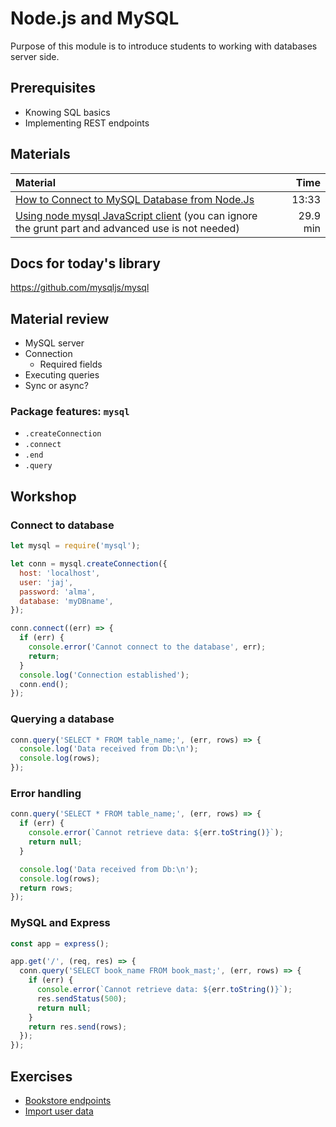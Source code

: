 # Node.js and MySQL

Purpose of this module is to introduce students to working with databases server
side.

## Prerequisites

- Knowing SQL basics
- Implementing REST endpoints

## Materials

| Material                                                                                               |     Time |
| :----------------------------------------------------------------------------------------------------- | -------: |
| [How to Connect to MySQL Database from Node.Js][1]                                                     |    13:33 |
| [Using node mysql JavaScript client][2] (you can ignore the grunt part and advanced use is not needed) | 29.9 min |

## Docs for today's library

<https://github.com/mysqljs/mysql>

## Material review

- MySQL server
- Connection
  - Required fields
- Executing queries
- Sync or async?

### Package features: `mysql`

- `.createConnection`
- `.connect`
- `.end`
- `.query`

## Workshop

### Connect to database

```javascript
let mysql = require('mysql');

let conn = mysql.createConnection({
  host: 'localhost',
  user: 'jaj',
  password: 'alma',
  database: 'myDBname',
});

conn.connect((err) => {
  if (err) {
    console.error('Cannot connect to the database', err);
    return;
  }
  console.log('Connection established');
  conn.end();
});
```

### Querying a database

```javascript
conn.query('SELECT * FROM table_name;', (err, rows) => {
  console.log('Data received from Db:\n');
  console.log(rows);
});
```

### Error handling

```javascript
conn.query('SELECT * FROM table_name;', (err, rows) => {
  if (err) {
    console.error(`Cannot retrieve data: ${err.toString()}`);
    return null;
  }

  console.log('Data received from Db:\n');
  console.log(rows);
  return rows;
});
```

### MySQL and Express

```javascript
const app = express();

app.get('/', (req, res) => {
  conn.query('SELECT book_name FROM book_mast;', (err, rows) => {
    if (err) {
      console.error(`Cannot retrieve data: ${err.toString()}`);
      res.sendStatus(500);
      return null;
    }
    return res.send(rows);
  });
});
```

## Exercises

- [Bookstore endpoints](01-bookstore/README.md)
- [Import user data](import/README.md)

[1]: https://www.youtube.com/watch?v=XuLRKMqozwA
[2]: https://www.sitepoint.com/using-node-mysql-javascript-client/
